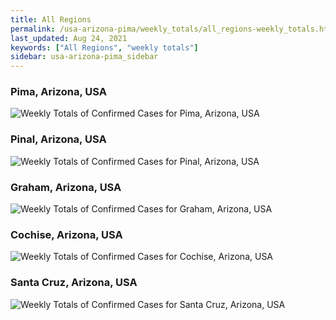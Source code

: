 ```yaml
---
title: All Regions
permalink: /usa-arizona-pima/weekly_totals/all_regions-weekly_totals.html
last_updated: Aug 24, 2021
keywords: ["All Regions", "weekly totals"]
sidebar: usa-arizona-pima_sidebar
---
```


<h3>Pima, Arizona, USA</h3>

![Weekly Totals of Confirmed Cases for Pima, Arizona, USA](/covid_tracker/images/graphs/usa-arizona-pima-weekly_totals_graph.png)

<h3>Pinal, Arizona, USA</h3>

![Weekly Totals of Confirmed Cases for Pinal, Arizona, USA](/covid_tracker/images/graphs/usa-arizona-pinal-weekly_totals_graph.png)

<h3>Graham, Arizona, USA</h3>

![Weekly Totals of Confirmed Cases for Graham, Arizona, USA](/covid_tracker/images/graphs/usa-arizona-graham-weekly_totals_graph.png)

<h3>Cochise, Arizona, USA</h3>

![Weekly Totals of Confirmed Cases for Cochise, Arizona, USA](/covid_tracker/images/graphs/usa-arizona-cochise-weekly_totals_graph.png)

<h3>Santa Cruz, Arizona, USA</h3>

![Weekly Totals of Confirmed Cases for Santa Cruz, Arizona, USA](/covid_tracker/images/graphs/usa-arizona-santa_cruz-weekly_totals_graph.png)
